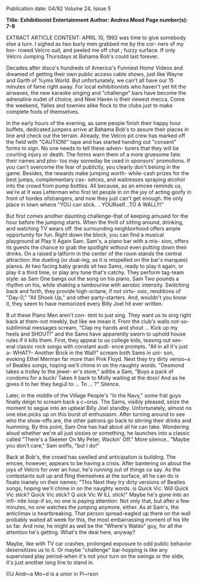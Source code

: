 Publication date: 04/92
Volume 24, Issue 5

**Title: Exhibitionist Entertainment**
**Author: Andrea Moed**
**Page number(s): 7-9**

EXTRACT ARTICLE CONTENT:
APRIL 10, 1992
was time to give 
somebody else a 
turn. I sighed 
as two burly 
men 
grabbed 
me by the cor-
ners of my bor-
rowed 
Velcro 
suit, and peeled 
me 
off chat 
; fuzzy surface. If only Velcro 
Jumping Thursdays at Bahama 
Bob's could last forever. 


Decades after disco's 
hundreds of America's Funniest Home Videos and dreamed 
of getting their own public access cable shows, just like 
Wayne and Garth of \%yms World. 
But unfortunately, we can't all have our 15 minutes of 
fame right away. For local exhibitionists who haven't yet hit 
the airwaves, the new karaoke singing and "challenge" bars 
have become the adrenaline oudet of choice, and New 
Haven is their newest mecca. Come the weekend, Yalies 
and townies alike flock to the clubs just to make complete 
fools of themselves. 


In the early hours of the evening, as sane people finish 
their happy hour buffets, dedicated jumpers arrive at 
Bahama Bob's to assure their places in line and check out 
the terrain. Already, the Velcro pit crew has marked off the 
field with "CAUTION!" tape and has started handing out 
"consent" forms to sign. No one needs to tell these adven-
turers that they will be courting injury or death. The forms 
warn them of a more gruesome fate: their names and pho-
tos may someday be used in sponsors' promotions. If you 
can't overcome the fear of publicity, you clearly don't belong 
in the game. Besides, the rewards make jumping worth-
while-cash prizes for the best jumps, complementary cas-
setces, and waitresses spraying alcohol into the crowd from 
pump bottles. All because, as an emcee reminds us, we're at 
It was Letterman who first let people 
in on the joy of acting goofy in front 
of hordes ofstrangers, and now they 
just can't get enough. 
the 
only 
place 
in 
town 
whece 
"YOU 
can 
stick. .. YOURself...TO A WALL!!!" 


But first comes another daunting challenge-that of 
keeping amused for the hour before the jumping starts. 
When the thrill of sitting around, drinking, and watching 
TV wears off. the surrounding neighborhood offers ample 
opportunity for fun. Right down the block, you can find a 
musical playground at Play It Again 
Sam. Sam's, a piano bar with a mis-
sion, offers its guests the chance to 
grab the spotlight without even 
putting down their drinks. On a 
raised p latform in the center of the 
room stands the central attraction: the 
dueling (or dual-ing, as it is mispelled 
on the bar's marquee) pianos. At two 
facing baby grands sit two Sams, ready 
to play it again, or play it a third time, 
or play any tune that's catchy. They 
perform tag-team style: as Sam One 
bangs out the song on his piano, Sam 
Two pounds a rhythm on his, while 
shaking a tambourine with aerobic 
intensity. Switching back and forth, 
they provide high-octane, if not virtu-
osic, renditions of "Day-0," "All 
Shook Up," and other party-starters. 
And, wouldn't you know it, they seem 
to have memorized every Billy Joel hit 
ever written. 


B 
ut these Piano Men aren't con-
tent to just sing. They want us 
to sing right back at them-not 
meekly, but like we mean it. From the 
club's walls not-so-subliminal messages 
scream, "Clap my hands and shout ... 
Kick up my heels and SHOUT!" and 
the Sams have 
apparently 
sworn 
to 
uphold 
house rules if it 
kills 
them. 
First, 
they 
appeal to us 
college 
kids, 
teasmg out sev-
eral classic rock 
songs 
with 
constant audi-
ence prompts. 
"All in all it's 
just 
a-
WHAT?-
Another Brick 
in the Wall!" 
scream 
both 
Sams in uni-
son, evoking Ethel Merman far more 
than Pink Floyd. Next they try dirty 
versio~s of Beatles songs, hoping we'll 
chime in on the naughty words. 
"Desmond takes a trolley to the jewel-
er's store," adlibs a Sam, "Buys a pack 
of condoms for a buck/ Takes it back 
to Molly waiting at the door/ And as 
he gives it to her they begiJl to ... 
To ... ?" Silence. 


Later, in the middle of the Village 
People's "In the Navy," some frat guys 
finally deign to scream back a c~orus. 
The Sams, visibly pleased, seize the 
moment to segue into an upbeat Billy 
Joel standby. Unfortunately, almost 
no one else.picks up on this burst of 
enthusiasm. After turning around to 
see who the show-offs are, the other 
patrons go back to stirring their drinks 
and humming. By this point, Sam 
One has had about all he can take. 
Wondering aloud whether we're all 
just sissies or something, he launches 
into a classic called "There's a Skeeter 
On My Peter, Wackin' Off." More 
silence.. "Maybe you don't care," Sam 
sniffs, "but I do!" 


Back at Bob's, the crowd has 
swelled and anticipation is building. 
The emcee, however, appears to be 
having a crisis. After bantering on 
about the joys of Velcro for over an 
hour, he's running out of things co say. 
As the contestants suit up and fling 
themselves at the surface, all he can do 
is fixate inanely on their names: "This 
Next they try dirty 
versions of Beatles songs, 
hoping we'll chime in on 
the naughty words. 
is Quick Vic. Will Quick Vic stick? 
Quick Vic stick? Q uick Vic W ILL 
stick!" Maybe he's gone into an infi-
nite loop-if so, no one is paying 
attention. Not only that, but after a 
few minutes, no one watches the 
jumping anymore, either. As at Sam's, 
the anticlimax is heartbreaking. That 
person spread-eagled up there on the 
wall probably waited all week for this, 
the most embarrassing moment of his 
life so far. And now, he might as well 
be the "Where's Waldo" guy, for all the 
attention he's getting. What's the deal 
here, anyway? 


Maybe, like with TV 
car crashes, prolonged exposure to odd 
public behavior desensitizes us to it. 
Or maybe "challenge" bar-hopping is 
like any supervised play period-when 
it's not your turn on the swings or the 
slide, it's just another long line to 
stand in. 

li1J 
Andr~a Mo~d is a unior in Pi~rson